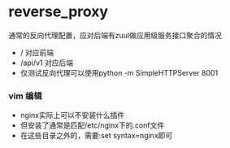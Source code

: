# reverse_proxy

通常的反向代理配置，应对后端有zuul做应用级服务接口聚合的情况

+ / 对应前端
+ /api/v1 对应后端
+ 仅测试反向代理可以使用python -m SimpleHTTPServer 8001


### vim 编辑

+ nginx实际上可以不安装什么插件
+ 但安装了通常是匹配/etc/nginx下的.conf文件
+ 在这些目录之外的，需要:set syntax=nginx即可

